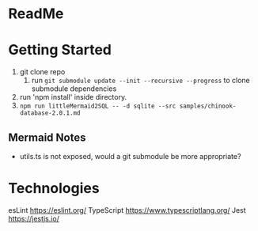 # ReadMe


# Getting Started

1. git clone repo
    1. run `git submodule update --init --recursive --progress` to clone submodule dependencies
2. run 'npm install' inside directory.
3. `npm run littleMermaid2SQL -- -d sqlite --src samples/chinook-database-2.0.1.md`

## Mermaid Notes
* utils.ts is not exposed, would a git submodule be more appropriate?


# Technologies 

esLint
https://eslint.org/
TypeScript
https://www.typescriptlang.org/
Jest 
https://jestjs.io/


